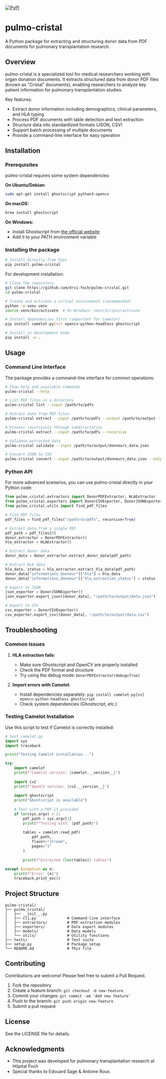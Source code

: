 [![PyPI](https://img.shields.io/pypi/v/pulmo-cristal?color=blue&style=flat-square)](https://pypi.org/project/pulmo-cristal/)

# pulmo-cristal

A Python package for extracting and structuring donor data from PDF documents for pulmonary transplantation research.

## Overview

pulmo-cristal is a specialized tool for medical researchers working with organ donation documents. It extracts structured data from donor PDF files (known as "Cristal" documents), enabling researchers to analyze key patient information for pulmonary transplantation studies.

Key features:
- Extract donor information including demographics, clinical parameters, and HLA typing
- Process PDF documents with table detection and text extraction
- Structure data into standardized formats (JSON, CSV)
- Support batch processing of multiple documents
- Provide a command-line interface for easy operation

## Installation

### Prerequisites

pulmo-cristal requires some system dependencies:

**On Ubuntu/Debian:**
```bash
sudo apt-get install ghostscript python3-opencv
```

**On macOS:**
```bash
brew install ghostscript
```

**On Windows:**
- Install Ghostscript from [the official website](https://www.ghostscript.com/download/gsdnld.html)
- Add it to your PATH environment variable

### Installing the package

```bash
# Install directly from Pypi
pip install pulmo-cristal
```

For development installation:
```bash
# Clone the repository
git clone https://github.com/drci-foch/pulmo-cristal.git
cd pulmo-cristal

# Create and activate a virtual environment (recommended)
python -m venv venv
source venv/bin/activate  # On Windows: venv\Scripts\activate

# Install dependencies first (important for Camelot)
pip install camelot-py[cv] opencv-python-headless ghostscript

# Install in development mode
pip install -e .
```

## Usage

### Command Line Interface

The package provides a command-line interface for common operations:

```bash
# Show help and available commands
pulmo-cristal --help

# List PDF files in a directory
pulmo-cristal list --input /path/to/pdfs

# Extract data from PDF files
pulmo-cristal extract --input /path/to/pdfs --output /path/to/output --format json

# Process recursively through subdirectories
pulmo-cristal extract --input /path/to/pdfs --recursive

# Validate extracted data
pulmo-cristal validate --input /path/to/output/donneurs_data.json

# Convert JSON to CSV
pulmo-cristal convert --input /path/to/output/donneurs_data.json --output /path/to/output/donneurs_data.csv
```

### Python API

For more advanced scenarios, you can use pulmo-cristal directly in your Python code:

```python
from pulmo_cristal.extractors import DonorPDFExtractor, HLAExtractor
from pulmo_cristal.exporters import DonorCSVExporter, DonorJSONExporter
from pulmo_cristal.utils import find_pdf_files

# Find PDF files
pdf_files = find_pdf_files("/path/to/pdfs", recursive=True)

# Extract data from a single PDF
pdf_path = pdf_files[0]
donor_extractor = DonorPDFExtractor()
hla_extractor = HLAExtractor()

# Extract donor data
donor_data = donor_extractor.extract_donor_data(pdf_path)

# Extract HLA data
hla_data, status = hla_extractor.extract_hla_data(pdf_path)
donor_data["informations_donneur"]["hla"] = hla_data
donor_data["informations_donneur"]["hla_extraction_status"] = status

# Export to JSON
json_exporter = DonorJSONExporter()
json_exporter.export_json([donor_data], "/path/to/output/data.json")

# Export to CSV
csv_exporter = DonorCSVExporter()
csv_exporter.export_csv([donor_data], "/path/to/output/data.csv")
```

## Troubleshooting

### Common Issues

1. **HLA extraction fails**:
   - Make sure Ghostscript and OpenCV are properly installed
   - Check the PDF format and structure
   - Try using the debug mode: `DonorPDFExtractor(debug=True)`

2. **Import errors with Camelot**:
   - Install dependencies separately: `pip install camelot-py[cv] opencv-python-headless ghostscript`
   - Check system dependencies (Ghostscript, etc.)

### Testing Camelot Installation

Use this script to test if Camelot is correctly installed:

```python
# test_camelot.py
import sys
import traceback

print("Testing Camelot installation...")

try:
    import camelot
    print(f"Camelot version: {camelot.__version__}")
    
    import cv2
    print(f"OpenCV version: {cv2.__version__}")
    
    import ghostscript
    print("Ghostscript is available")
    
    # Test with a PDF if provided
    if len(sys.argv) > 1:
        pdf_path = sys.argv[1]
        print(f"Testing with: {pdf_path}")
        
        tables = camelot.read_pdf(
            pdf_path,
            flavor="stream",
            pages="1"
        )
        
        print(f"Extracted {len(tables)} tables")
    
except Exception as e:
    print(f"Error: {e}")
    traceback.print_exc()
```

## Project Structure

```
pulmo-cristal/
├── pulmo_cristal/
│   ├── __init__.py
│   ├── cli.py              # Command-line interface
│   ├── extractors/         # PDF extraction modules
│   ├── exporters/          # Data export modules
│   ├── models/             # Data models
│   └── utils/              # Utility functions
├── tests/                  # Test suite
├── setup.py                # Package setup
└── README.md               # This file
```

## Contributing

Contributions are welcome! Please feel free to submit a Pull Request.

1. Fork the repository
2. Create a feature branch: `git checkout -b new-feature`
3. Commit your changes: `git commit -am 'Add new feature'`
4. Push to the branch: `git push origin new-feature`
5. Submit a pull request

## License

See the LICENSE file for details.

## Acknowledgments

- This project was developed for pulmonary transplantation research at Hôpital Foch
- Special thanks to Edouard Sage & Antoine Roux.
